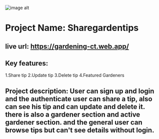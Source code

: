 ![image alt](https://i.ibb.co/ynnzcBgq/ss2.jpg)
# Project Name: Sharegardentips
## live url: https://gardening-ct.web.app/
## Key features:
   1.Share tip
   2.Update tip
   3.Delete tip
   4.Featured Gardeners
   
## Project description: User can sign up and login and the authenticate user can share a tip, also can see his tip and can update and delete it. there is also a gardener section and active gardener section. and the general user can browse tips but can't see details without login.
